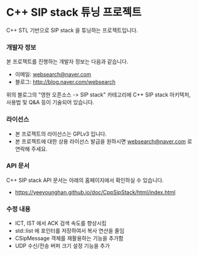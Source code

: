 # C++ SIP stack 튜닝 프로젝트
C++ STL 기반으로 SIP stack 을 튜닝하는 프로젝트입니다.

### 개발자 정보
본 프로젝트를 진행하는 개발자 정보는 다음과 같습니다.

* 이메일: websearch@naver.com
* 블로그: http://blog.naver.com/websearch

위의 블로그의 "영한 오픈소스 -> SIP stack" 카테고리에 C++ SIP stack 아키텍처, 사용법 및 Q&A 등이 기술되어 있습니다.

### 라이선스

* 본 프로젝트의 라이선스는 GPLv3 입니다.
* 본 프로젝트에 대한 상용 라이선스 발급을 원하시면 websearch@naver.com 로 연락해 주세요.

### API 문서
C++ SIP stack API 문서는 아래의 홈페이지에서 확인하실 수 있습니다.

* https://yeeyounghan.github.io/doc/CppSipStack/html/index.html

### 수정 내용

* ICT, IST 에서 ACK 검색 속도를 향상시킴
* std::list 에 포인터를 저장하여서 복사 연산을 줄임
* CSipMessage 객체를 재활용하는 기능을 추가함
* UDP 수신/전송 버퍼 크기 설정 기능을 추가

